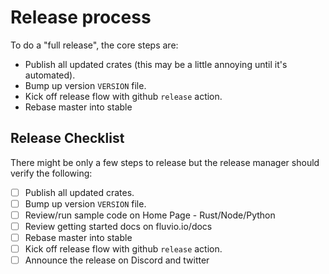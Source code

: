 # Release process

To do a "full release", the core steps are:
* Publish all updated crates (this may be a little annoying until it's automated).
* Bump up version `VERSION` file.
* Kick off release flow with github `release` action.
* Rebase master into stable

## Release Checklist

There might be only a few steps to release but the release manager should
verify the following:

- [ ] Publish all updated crates.
- [ ] Bump up version `VERSION` file.
- [ ] Review/run sample code on Home Page - Rust/Node/Python
- [ ] Review getting started docs on fluvio.io/docs
- [ ] Rebase master into stable
- [ ] Kick off release flow with github `release` action.
- [ ] Announce the release on Discord and twitter
